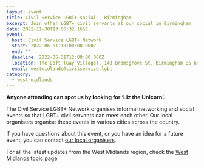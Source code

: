 ```yaml
---
layout: event
title: Civil Service LGBT+ social – Birmingham
excerpt: Join other LGBT+ civil servants at our social in Birmingham
date: 2022-11-30T13:56:32.165Z
event:
  host: Civil Service LGBT+ Network
  start: 2022-06-01T18:00:00.000Z
  end: ""
  deadline: 2022-05-31T12:00:00.000Z
  location: The Loft (Gay Village), 143 Bromsgrove St, Birmingham B5 6RG
  email: westmidlands@civilservice.lgbt
category:
  - west-midlands
---
```

**Anyone attending can spot us by looking for ‘Liz the Unicorn’.**

The Civil Service LGBT+ Network organises informal networking and social events so that LGBT+ civil servants can meet each other. Our local organisers organise these events in various cities across the country.

If you have questions about this event, or you have an idea for a future event, you can contact [our local organisers](/team).

For all the latest updates from the West Midlands region, check the [West Midlands topic page](/topic/west-midlands)